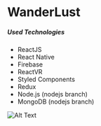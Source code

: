 # WanderLust

##### Used Technologies
 - ReactJS
 - React Native
 - Firebase
 - ReactVR
 - Styled Components
 - Redux
 - Node.js (nodejs branch)
 - MongoDB (nodejs branch)

![Alt Text](https://media.giphy.com/media/TaCGiUcmcmAAcy1nkz/giphy.gif)
